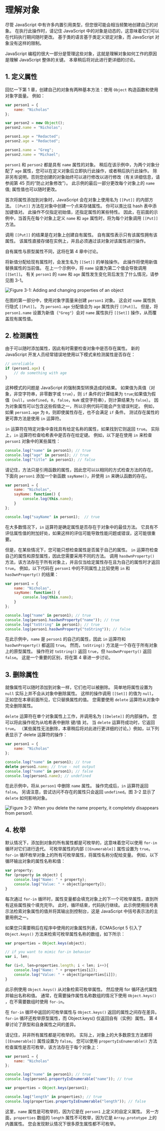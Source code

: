 # 理解对象

尽管 JavaScript 中有许多内置引用类型，但您很可能会相当频繁地创建自己的对象。 在执行此操作时，请记住 JavaScript 中的对象是动态的，这意味着它们可以在代码执行期间随时更改。 基于类的语言基于类定义锁定对象，而 JavaScript 对象没有这样的限制。

JavaScript 编程的很大一部分是管理这些对象，这就是理解对象如何工作的原因是理解 JavaScript 整体的关键。 本章稍后将对此进行更详细的讨论。

## 1. 定义属性

回忆一下第 1 章，创建自己的对象有两种基本方法：使用 `Object` 构造函数和使用对象字面量。 例如：

```javascript
var person1 = {
    name: "Nicholas"
};

var person2 = new Object();
person2.name = "Nicholas";

person1.age = "Redacted";
person2.age = "Redacted";

person1.name = "Greg";
person2.name = "Michael";
```

`person1` 和 `person2` 都是具有 `name` 属性的对象。 稍后在该示例中，为两个对象分配了 `age` 属性，您可以在定义对象后立即执行此操作，或者稍后执行此操作。 除非另有说明，否则您创建的对象始终可以进行修改以进行修改（有关详细信息，请参阅第 45 页的“防止对象修改”）。 此示例的最后一部分更改每个对象上的 `name` 值; 属性值也可以随时更改。

首次将属性添加到对象时，JavaScript 会在对象上使用名为 `[[Put]]` 的内部方法。 `[[Put]]` 方法在对象中创建一个点来存储属性。 你可以类比往 hash 表中添加键值对。 此操作不仅指定初始值，还指定属性的某些特性。 因此，在前面的示例中，当首先在每个对象上定义 `name` 和 `age` 属性时，将为每个对象调用 `[[Put]]` 方法。

调用 `[[Put]]` 的结果是在对象上创建自有属性。 自有属性表示只有该属性拥有该属性。 该属性直接存储在实例上，并且必须通过该对象对该属性进行操作。

自有属性与原型属性不同，这将在第 4 章中讨论。

将新值分配给现有属性时，会发生名为 `[[Set]]` 的单独操作。 此操作将使用新值替换属性的当前值。 在上一个示例中，将 `name` 设置为第二个值会导致调用 `[[Set]]`。 有关 `person1` 的 `name` 和 `age` 属性发生变化背后发生了什么情况，请参见图 3-1。

![Figure 3-1: Adding and changing properties of an object](./images/3-1.png)

在图的第一部分中，使用对象字面量来创建 `person1` 对象。 这会对 `name` 属性执行隐式 `[[Put]]`。 为 `person1.age` 分配值会为 `age` 属性执行 `[[Put]]`。 但是，将 `person1.name` 设置为新值（`"Greg"`）会对 `name` 属性执行 `[[Set]]` 操作，从而覆盖现有属性值。

## 2. 检测属性

由于可以随时添加属性，因此有时需要检查对象中是否存在属性。 新的 JavaScript 开发人员经常错误地使用以下模式来检测属性是否存在：

```javascript
// unreliable
if (person1.age) {
    // do something with age
}
```

这种模式的问题是 JavaScript 的强制类型转换造成的结果。 如果值为真值（对象，非空字符串，非零数字或 `true`），则 `if` 条件的计算结果为 `true`;如果值为假值（`null`，`undefined`，`0`，`false`，`NaN` 或空字符串），则计算结果为 `false`）。 因为对象属性可以包含这些假值之一，所以示例代码可能会产生错误判定。 例如，如果 `person1.age` 为 `0`，则即使属性存在，也不会满足 `if` 条件。 测试存在属性的更可靠方法是使用 `in` 运算符。

`in` 运算符在特定对象中查找具有给定名称的属性，如果找到它则返回 `true`。 实际上，`in` 运算符检查哈希表中是否存在给定键。 例如，以下是在使用 `in` 来检查 `person1` 对象中的某些属性：

```javascript
console.log("name" in person1); // true
console.log("age" in person1); // true
console.log("title" in person1); // false
```

请记住，方法只是引用函数的属性，因此您可以以相同的方式检查方法的存在。 下面向 `person1` 添加一个新函数 `sayName()`，并使用 `in` 来确认函数的存在。

```javascript
var person1 = {
    name: "Nicholas",
    sayName: function() {
        console.log(this.name);
    }
};

console.log("sayName" in person1);  // true
```

在大多数情况下，`in` 运算符是确定属性是否存在于对象中的最佳方法。 它具有不评估属性值的附加好处，如果这样的评估可能导致性能问题或错误，这可能很重要。

但是，在某些情况下，您可能只想检查属性是否属于自己的属性。 `in` 运算符检查自己的属性和原型属性，因此您需要采用不同的方法。 调用 `hasOwnProperty()` 方法，该方法存在于所有对象上，并且仅当给定属性存在且为自己的属性时才返回 `true`。 例如，以下代码在 `person1` 中的不同属性上比较使用 `in` 和 `hasOwnProperty()` 的结果：

```javascript
var person1 = {
    name: "Nicholas",
    sayName: function() {
        console.log(this.name);
    }
};

console.log("name" in person1); // true
console.log(person1.hasOwnProperty("name")); // true
console.log("toString" in person1); // true
console.log(person1.hasOwnProperty("toString")); // false
```

在此示例中，`name` 是 `person1` 的自己的属性，因此 `in` 运算符和 `hasOwnProperty()` 都返回 `true`。 然而，`toString()` 方法是一个存在于所有对象上的原型属性。 操作符对 `toString()` 返回 `true`，但 `hasOwnProperty()` 返回 `false`。 这是一个重要的区别，将在第 4 章进一步讨论。

## 3. 删除属性

就像属性可以随时添加到对象一样，它们也可以被删除。 简单地将属性设置为 `null` 实际上并不会从对象中删除属性。 这样的操作调用 `[[Set]]` 的值为 `null`，正如您在本章前面所见，它只替换属性的值。 您需要使用 `delete` 运算符从对象中完全删除属性。

`delete` 运算符在单个对象属性上工作，并调用名为 `[[Delete]]` 的内部操作。 您可以将此操作视为从哈希表中删除 键/值 对。 当 `delete` 运算符成功时，它返回 `true`。 （某些属性无法删除，本章稍后将对此进行更详细的讨论。）例如，以下列表显示了 delete 运算符的操作：

```javascript
var person1 = {
    name: "Nicholas"
};

console.log("name" in person1); // true
delete person1.name; // true - not output
console.log("name" in person1); // false
console.log(person1.name); // undefined
```

在此示例中，将从 `person1` 中删除 `name` 属性。 操作完成后，`in` 运算符返回 `false`。 另请注意，尝试访问不存在的属性只会返回 `undefined`。图 3-2 显示了 `delete` 如何影响对象。

![Figure 3-2: When you delete the name property, it completely disappears from person1.](./images/3-2.png)

## 4. 枚举

默认情况下，添加到对象的所有属性都是可枚举的，这意味着您可以使用 `for-in` 循环对它们进行迭代。 可枚举属性的内部 `[[Enumerable]]` 属性设置为 `true`。 `for-in` 循环枚举对象上的所有可枚举属性，将属性名称分配给变量。 例如，以下循环输出对象的属性名称和值：

```javascript
var property;
for (property in object) {
    console.log("Name: " + property);
    console.log("Value: " + object[property]);
}
```

每次通过 `for-in` 循环时，属性变量都会填充对象上的下一个可枚举属性，直到所有这些属性挨个填充完毕。 此时，循环结束，代码执行继续。 此示例使用括号表示法检索对象属性的值并将其输出到控制台，这是 JavaScript 中括号表示法的主要用例之一。

如果您只需要稍后在程序中使用的对象属性列表，ECMAScript 5 引入了 `Object.keys()` 方法来检索可枚举属性名称的数组，如下所示：

```javascript
var properties = Object.keys(object);

// if you want to mimic for-in behavior
var i, len;

for (i=0, len=properties.length; i < len; i++){
    console.log("Name: " + properties[i]);
    console.log("Value: " + object[properties[i]]);
}
```

此示例使用 `Object.keys()` 从对象检索可枚举属性。 然后使用 for 循环迭代属性并输出名称和值。 通常，在需要操作属性名称数组的情况下使用 `Object.keys()` ，在不需要数组时使用 `for-in`。

在 `for-in` 循环中返回的可枚举属性与 `Object.keys()` 返回的属性之间存在差异。 `for-in` 循环还枚举原型属性，而 Object.keys() 仅返回自有（实例）属性。 第 4 章讨论了原型和自身属性之间的差异。

请记住，并非所有属性都是可枚举的。 实际上，对象上的大多数原生方法都将 `[[Enumerable]]` 属性设置为 `false`。 您可以使用 `propertyIsEnumerable()` 方法检查属性是否可枚举，该方法存在于每个对象上：

```javascript
var person1 = {
    name: "Nicholas"
};

console.log("name" in person1); // true
console.log(person1.propertyIsEnumerable("name")); // true

var properties = Object.keys(person1);

console.log("length" in properties); // true
console.log(properties.propertyIsEnumerable("length")); // false
```

这里，`name` 属性是可枚举的，因为它是在 `person1` 上定义的自定义属性。 另一方面，`properties` 数组的 `length` 属性不可枚举，因为它是 `Array.prototype` 上的内置属性。 您会发现默认情况下很多原生属性都不可枚举。